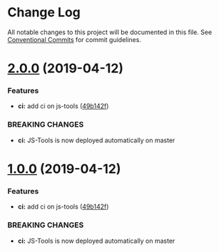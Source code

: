 # Change Log

All notable changes to this project will be documented in this file.
See [Conventional Commits](https://conventionalcommits.org) for commit guidelines.

# [2.0.0](https://github.com/manomanotech/js-tools/compare/v0.0.25...v2.0.0) (2019-04-12)


### Features

* **ci:** add ci on js-tools ([49b142f](https://github.com/manomanotech/js-tools/commit/49b142f))


### BREAKING CHANGES

* **ci:** JS-Tools is now deployed automatically on master





# [1.0.0](https://github.com/manomanotech/js-tools/compare/v0.0.25...v1.0.0) (2019-04-12)


### Features

* **ci:** add ci on js-tools ([49b142f](https://github.com/manomanotech/js-tools/commit/49b142f))


### BREAKING CHANGES

* **ci:** JS-Tools is now deployed automatically on master
